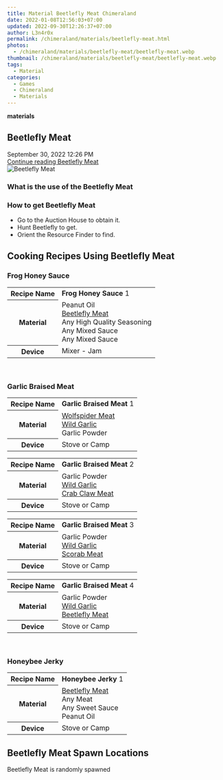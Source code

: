 ```yaml
---
title: Material Beetlefly Meat Chimeraland
date: 2022-01-08T12:56:03+07:00
updated: 2022-09-30T12:26:37+07:00
author: L3n4r0x
permalink: /chimeraland/materials/beetlefly-meat.html
photos:
  - /chimeraland/materials/beetlefly-meat/beetlefly-meat.webp
thumbnail: /chimeraland/materials/beetlefly-meat/beetlefly-meat.webp
tags:
  - Material
categories:
  - Games
  - Chimeraland
  - Materials
---
```


<section id="bootstrap-wrapper">
  <link
    rel="stylesheet"
    href="https://rawcdn.githack.com/dimaslanjaka/Web-Manajemen/0c3b5aa1813bd4abcd2c11bf3e37928b15c28664/css/bootstrap-5-3-0-alpha3-wrapper.css"
  />
  <div
    class="row g-0 border rounded overflow-hidden flex-md-row mb-4 shadow-sm position-relative bg-light text-dark"
  >
    <div class="col p-4 d-flex flex-column position-static">
      <strong class="d-inline-block mb-2 text-success">materials</strong>
      <h2 class="mb-0">Beetlefly Meat</h2>
      <div class="mb-1 text-muted">September 30, 2022 12:26 PM</div>
      <a
        href="/chimeraland/materials/beetlefly-meat.html"
        class="stretched-link d-none"
        >Continue reading Beetlefly Meat</a
      >
    </div>
    <div class="col-auto d-none d-lg-block">
      <img
        src="/chimeraland/materials/beetlefly-meat/beetlefly-meat.webp"
        alt="Beetlefly Meat"
      />
    </div>
  </div>
  <div class="row bg-light text-dark">
    <div class="col-lg-6 col-12 mb-2">
      <div class="card">
        <div class="card-body">
          <h3 class="card-title">What is the use of the Beetlefly Meat</h3>
          <div class="card-text"><ul></ul></div>
        </div>
      </div>
    </div>
    <div class="col-lg-6 col-12 mb-2">
      <div class="card">
        <div class="card-body">
          <h3 class="card-title">How to get Beetlefly Meat</h3>
          <div class="card-text">
            <ul>
              <li>Go to the Auction House to obtain it.</li>
              <li>Hunt Beetlefly to get.</li>
              <li>Orient the Resource Finder to find.</li>
            </ul>
          </div>
        </div>
      </div>
    </div>
    <div class="col-12 mb-2">
      <h2 id="cookable">Cooking Recipes Using Beetlefly Meat</h2>
      <div id="recipe-frog-honey-sauce">
        <h3 id="item-frog-honey-sauce">Frog Honey Sauce</h3>
        <div class="mb-2">
          <table class="table">
            <tr>
              <th>Recipe Name</th>
              <td><b>Frog Honey Sauce</b> 1</td>
            </tr>
            <tr>
              <th>Material</th>
              <td>
                Peanut Oil<br /><a
                  class="text-decoration-none"
                  href="/chimeraland/materials/beetlefly-meat.html"
                  >Beetlefly Meat</a
                ><br />Any High Quality Seasoning<br />Any Mixed Sauce<br />Any
                Mixed Sauce
              </td>
            </tr>
            <tr>
              <th>Device</th>
              <td>Mixer - Jam</td>
            </tr>
          </table>
        </div>
      </div>
      <br />
      <div id="recipe-garlic-braised-meat">
        <h3 id="item-garlic-braised-meat">Garlic Braised Meat</h3>
        <div class="mb-2">
          <table class="table">
            <tr>
              <th>Recipe Name</th>
              <td><b>Garlic Braised Meat</b> 1</td>
            </tr>
            <tr>
              <th>Material</th>
              <td>
                <a
                  class="text-decoration-none"
                  href="/chimeraland/materials/wolfspider-meat.html"
                  >Wolfspider Meat</a
                ><br /><a
                  class="text-decoration-none"
                  href="/chimeraland/materials/wild-garlic.html"
                  >Wild Garlic</a
                ><br />Garlic Powder
              </td>
            </tr>
            <tr>
              <th>Device</th>
              <td>Stove or Camp</td>
            </tr>
          </table>
        </div>
        <div class="mb-2">
          <table class="table">
            <tr>
              <th>Recipe Name</th>
              <td><b>Garlic Braised Meat</b> 2</td>
            </tr>
            <tr>
              <th>Material</th>
              <td>
                Garlic Powder<br /><a
                  class="text-decoration-none"
                  href="/chimeraland/materials/wild-garlic.html"
                  >Wild Garlic</a
                ><br /><a
                  class="text-decoration-none"
                  href="/chimeraland/materials/crab-claw-meat.html"
                  >Crab Claw Meat</a
                >
              </td>
            </tr>
            <tr>
              <th>Device</th>
              <td>Stove or Camp</td>
            </tr>
          </table>
        </div>
        <div class="mb-2">
          <table class="table">
            <tr>
              <th>Recipe Name</th>
              <td><b>Garlic Braised Meat</b> 3</td>
            </tr>
            <tr>
              <th>Material</th>
              <td>
                Garlic Powder<br /><a
                  class="text-decoration-none"
                  href="/chimeraland/materials/wild-garlic.html"
                  >Wild Garlic</a
                ><br /><a
                  class="text-decoration-none"
                  href="/chimeraland/materials/scorab-meat.html"
                  >Scorab Meat</a
                >
              </td>
            </tr>
            <tr>
              <th>Device</th>
              <td>Stove or Camp</td>
            </tr>
          </table>
        </div>
        <div class="mb-2">
          <table class="table">
            <tr>
              <th>Recipe Name</th>
              <td><b>Garlic Braised Meat</b> 4</td>
            </tr>
            <tr>
              <th>Material</th>
              <td>
                Garlic Powder<br /><a
                  class="text-decoration-none"
                  href="/chimeraland/materials/wild-garlic.html"
                  >Wild Garlic</a
                ><br /><a
                  class="text-decoration-none"
                  href="/chimeraland/materials/beetlefly-meat.html"
                  >Beetlefly Meat</a
                >
              </td>
            </tr>
            <tr>
              <th>Device</th>
              <td>Stove or Camp</td>
            </tr>
          </table>
        </div>
      </div>
      <br />
      <div id="recipe-honeybee-jerky">
        <h3 id="item-honeybee-jerky">Honeybee Jerky</h3>
        <div class="mb-2">
          <table class="table">
            <tr>
              <th>Recipe Name</th>
              <td><b>Honeybee Jerky</b> 1</td>
            </tr>
            <tr>
              <th>Material</th>
              <td>
                <a
                  class="text-decoration-none"
                  href="/chimeraland/materials/beetlefly-meat.html"
                  >Beetlefly Meat</a
                ><br />Any Meat<br />Any Sweet Sauce<br />Peanut Oil
              </td>
            </tr>
            <tr>
              <th>Device</th>
              <td>Stove or Camp</td>
            </tr>
          </table>
        </div>
      </div>
    </div>
    <div class="col-12 mb-2">
      <h2>Beetlefly Meat Spawn Locations</h2>
      <p>Beetlefly Meat is randomly spawned</p>
    </div>
  </div>
</section>